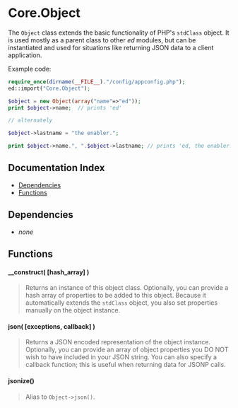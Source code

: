 # Core.Object

The `Object` class extends the basic functionality of PHP's `stdClass` object.  It is used mostly as a parent class to other *ed* modules, but can be instantiated and used for situations like returning JSON data to a client application.

Example code:
```php
require_once(dirname(__FILE__)."/config/appconfig.php");
ed::import("Core.Object");

$object = new Object(array("name"=>"ed"));
print $object->name;  // prints 'ed'

// alternately

$object->lastname = "the enabler.";

print $object->name.", ".$object->lastname;	// prints 'ed, the enabler.'
```

## Documentation Index

* [Dependencies](#dependencies)
* [Functions](#functions)

## Dependencies

* *none*

## Functions

#### __construct( [hash_array] )
> Returns an instance of this object class.  Optionally, you can provide a hash array of properties to be added to this object.  Because it automatically extends the `stdClass` object, you also set properties manually on the object instance.

#### json( [exceptions, callback] )
> Returns a JSON encoded representation of the object instance.  Optionally, you can provide an array of object properties you DO NOT wish to have included in your JSON string.  You can also specify a callback function; this is useful when returning data for JSONP calls.

#### jsonize()
> Alias to `Object->json()`.